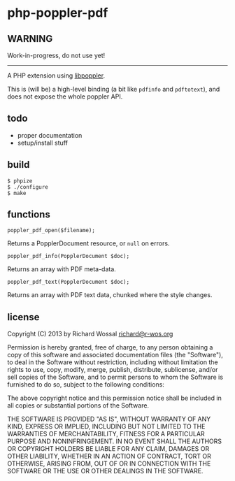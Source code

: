 php-poppler-pdf
===============

WARNING
-------

Work-in-progress, do not use yet!

---

A PHP extension using [libpoppler](http://poppler.freedesktop.org/).

This is (will be) a high-level binding (a bit like `pdfinfo` and `pdftotext`), and
does not expose the whole poppler API.

todo
----

* proper documentation
* setup/install stuff

build
-----

    $ phpize
    $ ./configure
    $ make

functions
---------

    poppler_pdf_open($filename);

Returns a PopplerDocument resource, or `null` on errors.

    poppler_pdf_info(PopplerDocument $doc);

Returns an array with PDF meta-data.

    poppler_pdf_text(PopplerDocument $doc);

Returns an array with PDF text data, chunked where the style changes.

license
-------

Copyright (C) 2013 by Richard Wossal <richard@r-wos.org>

Permission is hereby granted, free of charge, to any person obtaining
a copy of this software and associated documentation files (the
"Software"), to deal in the Software without restriction, including
without limitation the rights to use, copy, modify, merge, publish,
distribute, sublicense, and/or sell copies of the Software, and to
permit persons to whom the Software is furnished to do so, subject
to the following conditions:

The above copyright notice and this permission notice shall be included
in all copies or substantial portions of the Software.

THE SOFTWARE IS PROVIDED "AS IS", WITHOUT WARRANTY OF ANY
KIND, EXPRESS OR IMPLIED, INCLUDING BUT NOT LIMITED TO THE
WARRANTIES OF MERCHANTABILITY, FITNESS FOR A PARTICULAR PURPOSE AND
NONINFRINGEMENT. IN NO EVENT SHALL THE AUTHORS OR COPYRIGHT HOLDERS BE
LIABLE FOR ANY CLAIM, DAMAGES OR OTHER LIABILITY, WHETHER IN AN ACTION
OF CONTRACT, TORT OR OTHERWISE, ARISING FROM, OUT OF OR IN CONNECTION
WITH THE SOFTWARE OR THE USE OR OTHER DEALINGS IN THE SOFTWARE.

